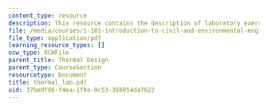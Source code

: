 ```yaml
---
content_type: resource
description: This resource contains the description of laboratory exercise.
file: /media/courses/1-101-introduction-to-civil-and-environmental-engineering-design-i-fall-2005/37bedfd6f4ea1f9a9c53356954da7622_thermal_lab.pdf
file_type: application/pdf
learning_resource_types: []
ocw_type: OCWFile
parent_title: Thermal Design
parent_type: CourseSection
resourcetype: Document
title: thermal_lab.pdf
uid: 37bedfd6-f4ea-1f9a-9c53-356954da7622
---
```


